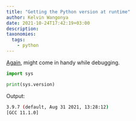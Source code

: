 ```yaml
---
title: "Getting the Python version at runtime"
author: Kelvin Wangonya
date: 2021-10-24T17:42:19+03:00
description:
taxonomies:
  tags:
    - python
---
```


[Again](https://wangonya.com/blog/getting-the-running-go-version/), might come in handy while debugging.

```py
import sys

print(sys.version)
```

Output:

```sh
3.9.7 (default, Aug 31 2021, 13:28:12)
[GCC 11.1.0]
```
